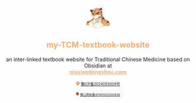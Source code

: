 <p align="center">
<img src="https://github.com/ChiryuhLii/my-TCM-textbook-website/blob/main/web/lib/media/tighrius.png"   alt="网页图标" style="width: 64px; height: 64px;">
<h2 align="center" style="color: #ebaf79;">my-TCM-textbook-website</h3>
<p align="center">
an inter-linked textbook website for Traditional Chinese Medicine based on Obsidian at <br><a href="https://qiuxiandongshou.com" style="color: #ebaf79; font-weight: bold;">qiuxiandongshou.com</a><p align="center">
				<small>
					<small src="https://github.com/ChiryuhLii/my-TCM-textbook-website/blob/main/web/lib/media/%E5%A4%87%E6%A1%88%E5%9B%BE%E6%A0%871.png" style="max-width: 100%;"><img src="https://github.com/ChiryuhLii/my-TCM-textbook-website/blob/main/web/lib/media/%E5%A4%87%E6%A1%88%E5%9B%BE%E6%A0%871.png" style="max-width: 2%;"></span> <a href="https://beian.miit.gov.cn/#/Integrated/index" target="_blank" rel="noopener">豫ICP备2024093009号</a>
				</small>
			</p>
			<p align="center">
				<small>
					<small src="https://github.com/ChiryuhLii/my-TCM-textbook-website/blob/main/web/lib/media/%E5%A4%87%E6%A1%88%E5%9B%BE%E6%A0%872.png" style="max-width: 37.5%;"><img src="https://github.com/ChiryuhLii/my-TCM-textbook-website/blob/main/web/lib/media/%E5%A4%87%E6%A1%88%E5%9B%BE%E6%A0%872.png" style="max-width: 1.8%;"></span>  <a rel="noreferrer" href="https://beian.mps.gov.cn/#/query/webSearch?code=41140002000826" target="_blank"> 豫公网安备41140002000826</a>
				</small>
			</p></p>
</p>







